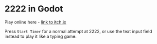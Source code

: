 # 2222 in Godot

Play online here - [link to itch.io](https://deluxemadegames.itch.io/2222?secret=NB8PvDgL3xs375l8hasc0o82sMo)

Press `Start Timer` for a normal attempt at 2222, or use the text input field instead to play it like a typing game.
